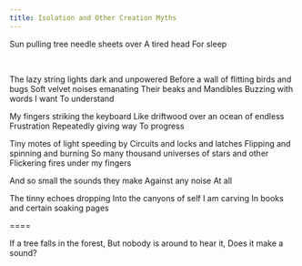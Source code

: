 ```yaml
---
title: Isolation and Other Creation Myths
---
```


Sun pulling tree needle sheets over
A tired head
For sleep
<!--excerpt--><br>

The lazy string lights dark and unpowered
Before a wall of flitting birds and bugs
Soft velvet noises emanating
Their beaks and
Mandibles
Buzzing with words I want
To understand
<br>

My fingers striking the keyboard
Like driftwood over an ocean of endless
Frustration
Repeatedly giving way
To progress
<br>

Tiny motes of light speeding by
Circuits and locks and latches
Flipping and spinning and burning
So many thousand universes of stars and other
Flickering fires under my fingers
<br>

And so small the sounds they make
Against any noise
At all
<br>

The tinny echoes dropping
Into the canyons of self
I am carving
In books and certain soaking pages
<br>

====
<br>

If a tree falls in the forest,
But nobody is around to hear it,
Does it make a sound?
